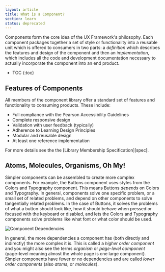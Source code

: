 ```yaml
---
layout: article
title: What is a Component?
section: learn
status: deprecated
---
```


Components form the core idea of the UX Framework's philosophy. Each component packages together a set of style or functionality into a reusable unit which is offered to consumers in two parts: a *definition* which describes the features and design of the component and then an *implementation*, which includes all the code and development documentation necessary to actually incorporate the component into an end product.

* TOC
{:toc}

## Features of Components
All members of the component library offer a standard set of features and functionality to consuming products. These include:

- Full compliance with the Pearson Accessibility Guidelines
- Complete responsive design
- Validation with user feedback (typically)
- Adherence to Learning Design Principles
- Modular and reusable design
- At least one reference implementation

For more details see the the [Library Membership Specification][spec].

## Atoms, Molecules, Organisms, Oh My!
Simpler components can be assembled to create more complex components. For example, the Buttons component uses styles from the Colors and Typography component. This means Buttons *depends* on Colors and Typography. In general, components solve one specific problem, or a small set of related problems, and depend on other components to solve tangentially related problems. In the case of Buttons, it solves the problems of what a button should look like, how it should behave when pressed or focused with the keyboard or disabled, and lets the Colors and Typography components solve problems like what font or what color should be used.

![Component Dependencies]({{site.baseurl}}/img/compound_components.png)

In general, the more dependencies a component has (both directly and indirectly) the more complex it is. This is called a *higher order component* and you might also see the terms *organism* or *page-level component* (page-level meaning almost the whole page is one large component). Simpler components have fewer or no dependencies and are called *lower order components* (also *atoms*, or *molecules*).

